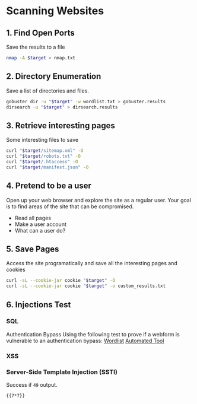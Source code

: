 # Scanning Websites

## 1. Find Open Ports
Save the results to a file
```sh
nmap -A $target > nmap.txt
```

## 2. Directory Enumeration
Save a list of directories and files.
```sh
gobuster dir -u "$target" -w wordlist.txt > gobuster.results
dirsearch -u "$target" > dirsearch.results
```

## 3. Retrieve interesting pages
Some interesting files to save

```sh
curl "$target/sitemap.xml" -O
curl "$target/robots.txt" -O
curl "$target/.htaccess" -O
curl "$target/manifest.json" -O
```

## 4. Pretend to be a user
Open up your web browser and explore the site as a regular user. Your goal is to find areas of the site that can be compromised.
- Read all pages
- Make a user account
- What can a user do?

## 5. Save Pages
Access the site programatically and save all the interesting pages and cookies
```sh
curl -sL --cookie-jar cookie "$target" -O
curl -sL --cookie-jar cookie "$target" -o custom_results.txt
```

## 6. Injections Test

### SQL
Authentication Bypass
Using the following test to prove if a webform is vulnerable to an authentication bypass:
[Wordlist](../Exploitation/SQL/authentication-bypass.md)
[Automated Tool](../Scanning/Tools/SQLi/authentication-bypass.sh)

### XSS

### Server-Side Template Injection (SSTI)

Success if `49` output.
```sh
{{7*7}}
```


